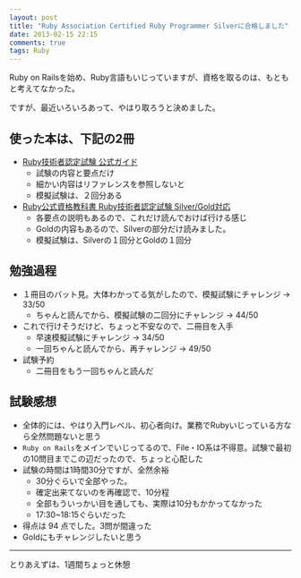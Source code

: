 ```yaml
---
layout: post
title: "Ruby Association Certified Ruby Programmer Silverに合格しました"
date: 2013-02-15 22:15
comments: true
tags: Ruby
---
```


Ruby on Railsを始め、Ruby言語もいじっていますが、資格を取るのは、もともと考えてなかった。

ですが、最近いろいろあって、やはり取ろうと決めました。

## 使った本は、下記の2冊

* [Ruby技術者認定試験 公式ガイド](http://www.amazon.co.jp/dp/4822234304)
    * 試験の内容と要点だけ
    * 細かい内容はリファレンスを参照しないと
    * 模擬試験は、２回分ある
* [Ruby公式資格教科書 Ruby技術者認定試験 Silver/Gold対応 ](http://www.amazon.co.jp/dp/4774150010)
    * 各要点の説明もあるので、これだけ読んでおけば行ける感じ
    * Goldの内容もあるので、Silverの部分だけ読みました。
    * 模擬試験は、Silverの１回分とGoldの１回分

## 勉強過程
* １冊目のバット見。大体わかってる気がしたので、模擬試験にチャレンジ -> 33/50
    * ちゃんと読んでから、模擬試験の二回分にチャレンジ -> 44/50
* これで行けそうだけど、ちょっと不安なので、二冊目を入手
    * 早速模擬試験にチャレンジ -> 34/50
    * 一回ちゃんと読んでから、再チャレンジ -> 49/50
* 試験予約
    * 二冊目をもう一回ちゃんと読んだ

## 試験感想
* 全体的には、やはり入門レベル、初心者向け。業務でRubyいじっている方なら全然問題ないと思う
* `Ruby on Rails`をメインでいじってるので、File・IO系は不得意。試験で最初の10問目までこの辺だったので、ちょっと心配した
* 試験の時間は1時間30分ですが、全然余裕
    * 30分ぐらいで全部やった。
    * 確定出来てないのを再確認で、10分程
    * 全部もういっかい目を通しても、実際は10分もかかってなかった
    * 17:30~18:15ぐらいだった
* 得点は 94 点でした。3問が間違った
* Goldにもチャレンジしたいと思う

---
とりあえずは、1週間ちょっと休憩
